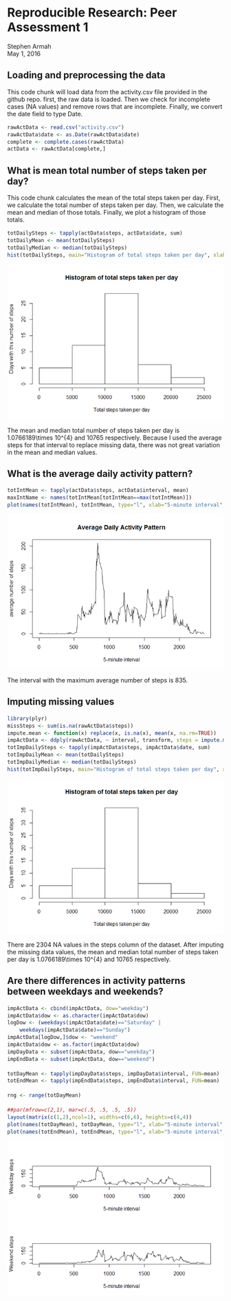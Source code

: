 # Reproducible Research: Peer Assessment 1
Stephen Armah  
May 1, 2016  

## Loading and preprocessing the data

This code chunk will load data from the activity.csv file provided in the  github repo. first, the raw data is loaded. Then we check for incomplete cases (NA values) and remove rows that are incomplete. Finally, we convert the date field to type Date.


```r
rawActData <- read.csv("activity.csv")
rawActData$date <- as.Date(rawActData$date)
complete <- complete.cases(rawActData)
actData <- rawActData[complete,]
```

## What is mean total number of steps taken per day?

This code chunk calculates the mean of the total steps taken per day. First, we calculate the total number of steps taken per day. Then, we calculate the mean and median of those totals. Finally, we plot a histogram of those totals.


```r
totDailySteps <- tapply(actData$steps, actData$date, sum)
totDailyMean <- mean(totDailySteps)
totDailyMedian <- median(totDailySteps)
hist(totDailySteps, main="Histogram of total steps taken per day", xlab= "Total steps taken per day", ylab="Days with this number of steps")
```

![](PA1_template_files/figure-html/unnamed-chunk-1-1.png)<!-- -->

The mean and median total number of steps taken per day is 1.0766189\times 10^{4} and 10765 respectively. Because I used the average steps for that interval to replace missing data, there was not great variation in the mean and median values.

## What is the average daily activity pattern?



```r
totIntMean <- tapply(actData$steps, actData$interval, mean)
maxIntName <- names(totIntMean[totIntMean==max(totIntMean)])
plot(names(totIntMean), totIntMean, type="l", xlab="5-minute interval", ylab="average number of steps", main="Average Daily Activity Pattern")
```

![](PA1_template_files/figure-html/unnamed-chunk-2-1.png)<!-- -->

The interval with the maximum average number of steps is 835.

## Imputing missing values



```r
library(plyr)
missSteps <- sum(is.na(rawActData$steps))
impute.mean <- function(x) replace(x, is.na(x), mean(x, na.rm=TRUE))
impActData <- ddply(rawActData, ~ interval, transform, steps = impute.mean(steps))
totImpDailySteps <- tapply(impActData$steps, impActData$date, sum)
totImpDailyMean <- mean(totDailySteps)
totImpDailyMedian <- median(totDailySteps)
hist(totImpDailySteps, main="Histogram of total steps taken per day", xlab= "Total steps taken per day", ylab="Days with this number of steps")
```

![](PA1_template_files/figure-html/unnamed-chunk-3-1.png)<!-- -->

There are 2304 NA values in the steps column of the dataset. After imputing the missing data values, the mean and median total number of steps taken per day is 1.0766189\times 10^{4} and 10765 respectively.


## Are there differences in activity patterns between weekdays and weekends?


```r
impActData <- cbind(impActData, dow="weekday")
impActData$dow <- as.character(impActData$dow)
logDow <- (weekdays(impActData$date)=="Saturday" |
    weekdays(impActData$date)=="Sunday")
impActData[logDow,]$dow <- "weekend"
impActData$dow <- as.factor(impActData$dow)
impDayData <- subset(impActData, dow=="weekday")
impEndData <- subset(impActData, dow=="weekend")

totDayMean <- tapply(impDayData$steps, impDayData$interval, FUN=mean)
totEndMean <- tapply(impEndData$steps, impEndData$interval, FUN=mean)

rng <- range(totDayMean)

##par(mfrow=c(2,1), mar=c(.5, .5, .5, .5))
layout(matrix(c(1,2),ncol=1), widths=c(6,6), heights=c(4,4))
plot(names(totDayMean), totDayMean, type="l", xlab="5-minute interval", ylab="Weekday steps", ylim=rng)
plot(names(totEndMean), totEndMean, type="l", xlab="5-minute interval", ylab="Weekend steps", ylim=rng)
```

![](PA1_template_files/figure-html/unnamed-chunk-4-1.png)<!-- -->


